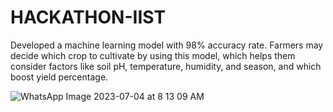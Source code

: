 # HACKATHON-IIST
Developed a machine learning model with  98% accuracy rate. Farmers may decide which crop to cultivate by using this model, which helps them consider factors like soil pH, temperature, humidity, and season, and which boost yield percentage.

![WhatsApp Image 2023-07-04 at 8 13 09 AM](https://github.com/Divyansh2202/HACKATHON-IIST/assets/89789264/0f30c412-a289-417c-ade5-12917257e028)
